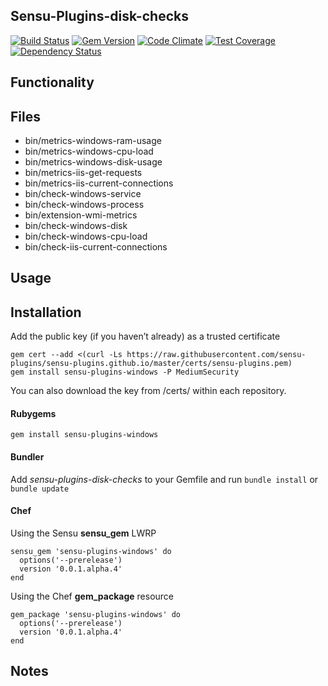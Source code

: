 ## Sensu-Plugins-disk-checks

[![Build Status](https://travis-ci.org/sensu-plugins/sensu-plugins-windows.svg?branch=master)][1]
[![Gem Version](https://badge.fury.io/rb/sensu-plugins-windows.svg)][2]
[![Code Climate](https://codeclimate.com/github/sensu-plugins/sensu-plugins-windows/badges/gpa.svg)][3]
[![Test Coverage](https://codeclimate.com/github/sensu-plugins/sensu-plugins-windows/badges/coverage.svg)][4]
[![Dependency Status](https://gemnasium.com/sensu-plugins/sensu-plugins-windows.svg)][5]

## Functionality

## Files
 * bin/metrics-windows-ram-usage
 * bin/metrics-windows-cpu-load
 * bin/metrics-windows-disk-usage
 * bin/metrics-iis-get-requests
 * bin/metrics-iis-current-connections
 * bin/check-windows-service
 * bin/check-windows-process
 * bin/extension-wmi-metrics
 * bin/check-windows-disk
 * bin/check-windows-cpu-load
 * bin/check-iis-current-connections

## Usage

## Installation

Add the public key (if you haven’t already) as a trusted certificate

```
gem cert --add <(curl -Ls https://raw.githubusercontent.com/sensu-plugins/sensu-plugins.github.io/master/certs/sensu-plugins.pem)
gem install sensu-plugins-windows -P MediumSecurity
```

You can also download the key from /certs/ within each repository.

#### Rubygems

`gem install sensu-plugins-windows`

#### Bundler

Add *sensu-plugins-disk-checks* to your Gemfile and run `bundle install` or `bundle update`

#### Chef

Using the Sensu **sensu_gem** LWRP
```
sensu_gem 'sensu-plugins-windows' do
  options('--prerelease')
  version '0.0.1.alpha.4'
end
```

Using the Chef **gem_package** resource
```
gem_package 'sensu-plugins-windows' do
  options('--prerelease')
  version '0.0.1.alpha.4'
end
```

## Notes

[1]:[https://travis-ci.org/sensu-plugins/sensu-plugins-windows]
[2]:[http://badge.fury.io/rb/sensu-plugins-windows]
[3]:[https://codeclimate.com/github/sensu-plugins/sensu-plugins-windows]
[4]:[https://codeclimate.com/github/sensu-plugins/sensu-plugins-windows]
[5]:[https://gemnasium.com/sensu-plugins/sensu-plugins-windows]
